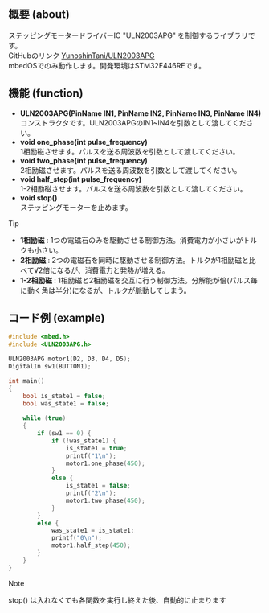 ## 概要 (about)
ステッピングモータードライバーIC "ULN2003APG" を制御するライブラリです。  
GitHubのリンク [YunoshinTani/ULN2003APG](https://github.com/YunoshinTani/ULN2003APG.git)  
mbedOSでのみ動作します。開発環境はSTM32F446REです。

## 機能 (function)
- **ULN2003APG(PinName IN1, PinName IN2, PinName IN3, PinName IN4)**  
コンストラクタです。ULN2003APGのIN1~IN4を引数として渡してください。
- **void one_phase(int pulse_frequency)**  
1相励磁させます。パルスを送る周波数を引数として渡してください。
- **void two_phase(int pulse_frequency)**  
2相励磁させます。パルスを送る周波数を引数として渡してください。
- **void half_step(int pulse_frequency)**  
1-2相励磁させます。パルスを送る周波数を引数として渡してください。
- **void stop()**  
ステッピングモーターを止めます。

> [!TIP]
> - **1相励磁** : 1つの電磁石のみを駆動させる制御方法。消費電力が小さいがトルクも小さい。
> - **2相励磁** : 2つの電磁石を同時に駆動させる制御方法。トルクが1相励磁と比べて√2倍になるが、消費電力と発熱が増える。
> - **1-2相励磁** : 1相励磁と2相励磁を交互に行う制御方法。分解能が倍(パルス毎に動く角は半分)になるが、トルクが脈動してしまう。

## コード例 (example)
```cpp
#include <mbed.h>
#include <ULN2003APG.h>

ULN2003APG motor1(D2, D3, D4, D5);
DigitalIn sw1(BUTTON1);

int main()
{
    bool is_state1 = false;
    bool was_state1 = false;
    
    while (true)
    {
        if (sw1 == 0) {
            if (!was_state1) {
                is_state1 = true;
                printf("1\n");
                motor1.one_phase(450);
            }
            else {
                is_state1 = false;
                printf("2\n");
                motor1.two_phase(450);
            }
        }
        else {
            was_state1 = is_state1;
            printf("0\n");
            motor1.half_step(450);
        }
    }
}
```
> [!NOTE]
> stop() は入れなくても各関数を実行し終えた後、自動的に止まります